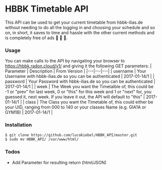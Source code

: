 # HBBK Timetable API

This API can be used to get your current timetable from hbbk-ilias.de without needing to do all the logging in and choosing your schedule and so on, in short, it saves to time and hassle with the other current methods and is completely free of ads 🤑 🤑 🤑.

### Usage
You can make calls to the API by navigating your browser to https://hbbk.radon.cloud/v1/ and giving it the following GET parameters:
| Parameter | Description | From Version |
|---|---|---|
| username  | Your Username with hbbk-ilias.de so you can be authenticated | 2017-01-14/1 |
| password  | Your Password with hbbk-ilias.de so you can be authenticated | 2017-01-14/1 |
| week      | The Week you want the Timetalble of, this could be -1 or "prev" for last week, 0 or "this" for this week and 1 or "next" for, you guessed it, next week. If you leave it out, the API will default to "this" | 2017-01-14/1 |
| class     | The Class you want the Timetable of, this could either be your UID, ranging from 000 to 140 or your classes Name (e.g. GIA1A or GYM1B) | 2017-01-14/1 |


### Installation
```sh
$ git clone https://github.com/lucakiebel/HBBK_API/master.git
$ sudo mv HBBK_API/ /var/www/html/ 
```


### Todos

 - Add Parameter for resulting return (html/JSON)

